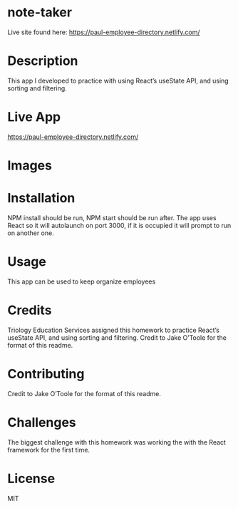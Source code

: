 # note-taker

Live site found here: https://paul-employee-directory.netlify.com/

# Description
This app I developed to practice with using React’s useState API, and using sorting and filtering.   


# Live App
https://paul-employee-directory.netlify.com/

# Images

# Installation
NPM install should be run, NPM start should be run after. The app uses React so it will autolaunch on port 3000, if it is occupied it will prompt to run on another one.

# Usage
This app can be used to keep organize employees

# Credits
Triology Education Services assigned this homework to practice React’s useState API, and using sorting and filtering. Credit to Jake O’Toole for the format of this readme.

# Contributing
 Credit to Jake O’Toole for the format of this readme.


# Challenges
The biggest challenge with this homework was working the with the React framework for the first time.

# License
MIT
